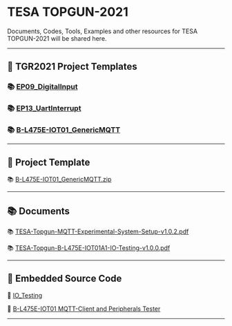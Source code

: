 # TESA TOPGUN-2021

Documents, Codes, Tools, Examples and other resources for TESA TOPGUN-2021 will be shared here.


---
## :floppy_disk: TGR2021 Project Templates

### :books: [EP09_DigitalInput](https://drive.google.com/file/d/1ZAJ4NzvDXBW9oZik7L-3nyhn7kKmHmzG/view?usp=sharing)
### :books: [EP13_UartInterrupt](https://drive.google.com/file/d/1DvXCA7XfzyiJkGYLvNJdgYZXE-LNHbd3/view?usp=sharing)
### :books: [B-L475E-IOT01_GenericMQTT](https://drive.google.com/file/d/10jBdOsoc3o3Z6AITqzKFoNZL2wlcodpa/view?usp=sharing)

---

## :floppy_disk: Project Template

:books: [B-L475E-IOT01_GenericMQTT.zip](https://drive.google.com/file/d/1chRrk9RLOUZr24i6Xd86wLFkk2b1k-zK/view?usp=sharing)

---

## :books: Documents

:books: [TESA-Topgun-MQTT-Experimental-System-Setup-v1.0.2.pdf](./docs/TESA-Topgun-MQTT-Experimental-System-Setup-v1.0.2.pdf)

:books: [TESA-Topgun-B-L475E-IOT01A1-IO-Testing-v1.0.0.pdf](./docs/TESA-Topgun-B-L475E-IOT01A1-IO-Testing-v1.0.0.pdf)

---

## :floppy_disk: Embedded Source Code

:floppy_disk: [IO_Testing](tester/IO_Testing.7z)

:floppy_disk: [B-L475E-IOT01 MQTT-Client and Peripherals Tester](https://github.com/drsanti/TOPGUN-2021/tree/master/STM32)

---
